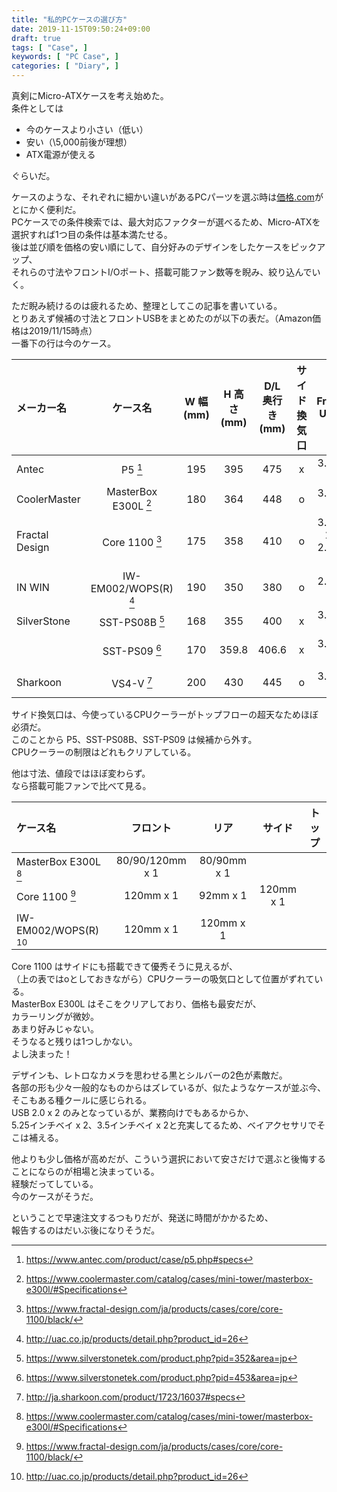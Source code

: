 ```yaml
---
title: "私的PCケースの選び方"
date: 2019-11-15T09:50:24+09:00
draft: true
tags: [ "Case", ]
keywords: [ "PC Case", ]
categories: [ "Diary", ]
---
```


真剣にMicro-ATXケースを考え始めた。  
条件としては

 * 今のケースより小さい（低い）
 * 安い（\5,000前後が理想）
 * ATX電源が使える

ぐらいだ。  

ケースのような、それぞれに細かい違いがあるPCパーツを選ぶ時は[価格.com](https://kakaku.com/pc/  "https://kakaku.com/pc/" )がとにかく便利だ。  
PCケースでの条件検索では、最大対応ファクターが選べるため、Micro-ATXを選択すれば1つ目の条件は基本満たせる。  
後は並び順を価格の安い順にして、自分好みのデザインをしたケースをピックアップ、  
それらの寸法やフロントI/Oポート、搭載可能ファン数等を睨み、絞り込んでいく。  

ただ睨み続けるのは疲れるため、整理としてこの記事を書いている。  
とりあえず候補の寸法とフロントUSBをまとめたのが以下の表だ。（Amazon価格は2019/11/15時点）  
一番下の行は今のケース。  

| メーカー名 | ケース名 | W 幅<br> (mm) | H 高さ<br> (mm) | D/L 奥行き<br> (mm) | サイド<br>換気口 | Front<br> USB | Amazon価格 |
| :--- | :---: | :---: | :---: | :---: | :---: | :---: | ---: |
| Antec | P5 [^1] | 195 | 395 | 475 | x | 3.0 x 2 | \\6,078 |
| CoolerMaster | MasterBox E300L [^2] | 180 | 364 | 448 | o | 3.0 x 2 | \\4,347 |
| Fractal Design | Core 1100 [^3] | 175 | 358 | 410 | o | 3.0 x 1,<br> 2.0 x 1 | \\4.977 |
| IN WIN | IW-EM002/WOPS\(R\) [^4]  | 190 | 350 | 380 | o | 2.0 x 2 | \\6,459 |
| SilverStone | SST-PS08B [^5] | 168 | 355 | 400 | x | 3.0 x 2 | \\5,311 |
|   | SST-PS09 [^6] | 170 | 359.8 | 406.6 | x | 3.0 x 2 | \\5,638 |
||
| Sharkoon | VS4-V [^7] | 200 | 430 | 445 | o | 3.0 x 2 |
[^1]: <https://www.antec.com/product/case/p5.php#specs>
[^2]: <https://www.coolermaster.com/catalog/cases/mini-tower/masterbox-e300l/#Specifications>
[^3]: <https://www.fractal-design.com/ja/products/cases/core/core-1100/black/>
[^4]: <http://uac.co.jp/products/detail.php?product_id=26>
[^5]: <https://www.silverstonetek.com/product.php?pid=352&area=jp>
[^6]: <https://www.silverstonetek.com/product.php?pid=453&area=jp>
[^7]: <http://ja.sharkoon.com/product/1723/16037#specs>

サイド換気口は、今使っているCPUクーラーがトップフローの超天なためほぼ必須だ。  
このことから P5、SST-PS08B、SST-PS09 は候補から外す。  
CPUクーラーの制限はどれもクリアしている。  

他は寸法、値段ではほぼ変わらず。  
なら搭載可能ファンで比べて見る。  

| ケース名 | フロント | リア | サイド | トップ |
| :--- | :---: | :---: | :---: | :---: |
| MasterBox E300L [^2] | 80/90/120mm x 1 | 80/90mm x 1 | | |
| Core 1100 [^3] | 120mm x 1 | 92mm x 1 | 120mm x 1 | |
| IW-EM002/WOPS\(R\) [^4] | 120mm x 1 | 120mm x 1 | | |

Core 1100 はサイドにも搭載できて優秀そうに見えるが、  
（上の表ではoとしておきながら）CPUクーラーの吸気口として位置がずれている。  
MasterBox E300L はそこをクリアしており、価格も最安だが、  
カラーリングが微妙。  
あまり好みじゃない。  
そうなると残りは1つしかない。  
よし決まった！  

デザインも、レトロなカメラを思わせる黒とシルバーの2色が素敵だ。  
各部の形も少々一般的なものからはズレているが、似たようなケースが並ぶ今、  
そこもある種クールに感じられる。  
USB 2.0 x 2 のみとなっているが、業務向けでもあるからか、  
5.25インチベイ x 2、3.5インチベイ x 2と充実してるため、ベイアクセサリでそこは補える。  

他よりも少し価格が高めだが、こういう選択において安さだけで選ぶと後悔することにならのが相場と決まっている。  
経験だってしている。  
今のケースがそうだ。  

ということで早速注文するつもりだが、発送に時間がかかるため、  
報告するのはだいぶ後になりそうだ。  
